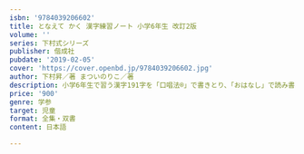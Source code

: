 ```yaml
---
isbn: '9784039206602'
title: となえて かく 漢字練習ノート 小学6年生 改訂2版
volume: ''
series: 下村式シリーズ
publisher: 偕成社
pubdate: '2019-02-05'
cover: 'https://cover.openbd.jp/9784039206602.jpg'
author: 下村昇／著 まついのりこ／著
description: 小学6年生で習う漢字191字を「口唱法®」で書きとり、「おはなし」で読み書き練習。2020年度新学習指導要領準拠の改訂2版。
price: '900'
genre: 学参
target: 児童
format: 全集・双書
content: 日本語

---
```


